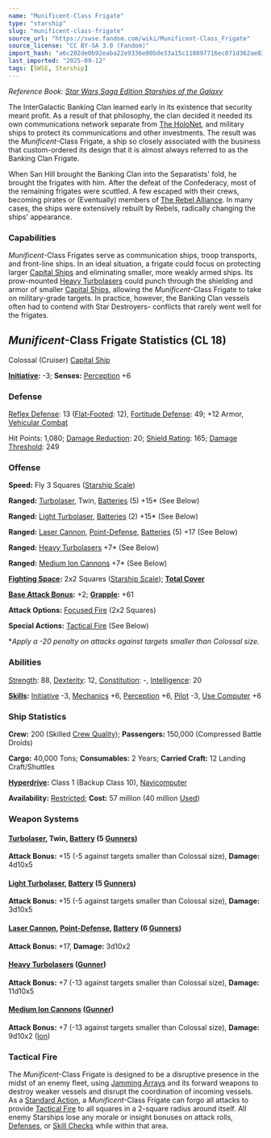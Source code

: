 ```yaml
---
name: "Munificent-Class Frigate"
type: "starship"
slug: "munificent-class-frigate"
source_url: "https://swse.fandom.com/wiki/Munificent-Class_Frigate"
source_license: "CC BY-SA 3.0 (Fandom)"
import_hash: "a6c202de0b92eaba22e9336e80bde33a15c110897716ec071d362ae839ffb0bd"
last_imported: "2025-09-12"
tags: [SWSE, Starship]
---
```

*Reference Book: [Star Wars Saga Edition Starships of the Galaxy](https://swse.fandom.com/wiki/Star_Wars_Saga_Edition_Starships_of_the_Galaxy)*

The InterGalactic Banking Clan learned early in its existence that security meant profit. As a result of that philosophy, the clan decided it needed its own communications network separate from [The HoloNet](https://swse.fandom.com/wiki/The_HoloNet), and military ships to protect its communications and other investments. The result was the *Munificent*-Class Frigate, a ship so closely associated with the business that custom-ordered its design that it is almost always referred to as the Banking Clan Frigate.

When San Hill brought the Banking Clan into the Separatists' fold, he brought the frigates with him. After the defeat of the Confederacy, most of the remaining frigates were scuttled. A few escaped with their crews, becoming pirates or (Eventually) members of [The Rebel Alliance](https://swse.fandom.com/wiki/The_Rebel_Alliance). In many cases, the ships were extensively rebuilt by Rebels, radically changing the ships' appearance.

### Capabilities
*Munificent*-Class Frigates serve as communication ships, troop transports, and front-line ships. In an ideal situation, a frigate could focus on protecting larger [Capital Ships](https://swse.fandom.com/wiki/Capital_Ships) and eliminating smaller, more weakly armed ships. Its prow-mounted [Heavy Turbolasers](https://swse.fandom.com/wiki/Heavy_Turbolasers) could punch through the shielding and armor of smaller [Capital Ships](https://swse.fandom.com/wiki/Capital_Ships), allowing the *Munificent*-Class Frigate to take on military-grade targets. In practice, however, the Banking Clan vessels often had to contend with Star Destroyers- conflicts that rarely went well for the frigates.

## *Munificent*-Class Frigate Statistics (CL 18)
Colossal (Cruiser) [Capital Ship](https://swse.fandom.com/wiki/Capital_Ship)

**[Initiative](https://swse.fandom.com/wiki/Initiative):** -3; **Senses:** [Perception](https://swse.fandom.com/wiki/Perception) +6
### Defense
[Reflex Defense](https://swse.fandom.com/wiki/Reflex_Defense_(Vehicles)): 13 ([Flat-Footed](https://swse.fandom.com/wiki/Flat-Footed): 12), [Fortitude Defense](https://swse.fandom.com/wiki/Fortitude_Defense_(Vehicles)): 49; +12 Armor, [Vehicular Combat](https://swse.fandom.com/wiki/Vehicular_Combat)

Hit Points: 1,080; [Damage Reduction](https://swse.fandom.com/wiki/Damage_Reduction): 20; [Shield Rating](https://swse.fandom.com/wiki/Shield_Rating): 165; [Damage Threshold](https://swse.fandom.com/wiki/Damage_Threshold_(Vehicles)): 249
### Offense
**Speed:** Fly 3 Squares ([Starship Scale](https://swse.fandom.com/wiki/Starship_Scale))

**Ranged:** [Turbolaser](https://swse.fandom.com/wiki/Turbolaser), Twin, [Batteries](https://swse.fandom.com/wiki/Weapon_Batteries) (5) +15* (See Below)

**Ranged:** [Light Turbolaser](https://swse.fandom.com/wiki/Light_Turbolaser), [Batteries](https://swse.fandom.com/wiki/Weapon_Batteries) (2) +15* (See Below)

**Ranged:** [Laser Cannon](https://swse.fandom.com/wiki/Laser_Cannon), [Point-Defense](https://swse.fandom.com/wiki/Point-Defense), [Batteries](https://swse.fandom.com/wiki/Weapon_Batteries) (5) +17 (See Below)

**Ranged:** [Heavy Turbolasers](https://swse.fandom.com/wiki/Heavy_Turbolasers) +7* (See Below)

**Ranged:** [Medium Ion Cannons](https://swse.fandom.com/wiki/Medium_Ion_Cannons) +7* (See Below)

**[Fighting Space](https://swse.fandom.com/wiki/Fighting_Space):** 2x2 Squares ([Starship Scale](https://swse.fandom.com/wiki/Starship_Scale)); **[Total Cover](https://swse.fandom.com/wiki/Total_Cover)**

**[Base Attack Bonus](https://swse.fandom.com/wiki/Base_Attack_Bonus):** +2; **[Grapple](https://swse.fandom.com/wiki/Grapple):** +61

**Attack Options:** [Focused Fire](https://swse.fandom.com/wiki/Focused_Fire) (2x2 Squares)

**Special Actions:** [Tactical Fire](https://swse.fandom.com/wiki/Tactical_Fire) (See Below)

**Apply a -20 penalty on attacks against targets smaller than Colossal size.*
### Abilities
[Strength](https://swse.fandom.com/wiki/Strength): 88, [Dexterity](https://swse.fandom.com/wiki/Dexterity): 12, [Constitution](https://swse.fandom.com/wiki/Constitution): -, [Intelligence](https://swse.fandom.com/wiki/Intelligence): 20

**[Skills](https://swse.fandom.com/wiki/Skills):** [Initiative](https://swse.fandom.com/wiki/Initiative) -3, [Mechanics](https://swse.fandom.com/wiki/Mechanics) +6, [Perception](https://swse.fandom.com/wiki/Perception) +6, [Pilot](https://swse.fandom.com/wiki/Pilot) -3, [Use Computer](https://swse.fandom.com/wiki/Use_Computer) +6
### Ship Statistics
**Crew:** 200 (Skilled [Crew Quality](https://swse.fandom.com/wiki/Crew_Quality)); **Passengers:** 150,000 (Compressed Battle Droids)

**Cargo:** 40,000 Tons; **Consumables:** 2 Years; **Carried Craft:** 12 Landing Craft/Shuttles

**[Hyperdrive](https://swse.fandom.com/wiki/Hyperdrive):** Class 1 (Backup Class 10), [Navicomputer](https://swse.fandom.com/wiki/Navicomputer)

**Availability:** [Restricted](https://swse.fandom.com/wiki/Restricted); **Cost:** 57 million (40 million [Used](https://swse.fandom.com/wiki/Used))
### Weapon Systems

#### **[Turbolaser](https://swse.fandom.com/wiki/Turbolaser), Twin, [Battery](https://swse.fandom.com/wiki/Weapon_Batteries) (5 [Gunners](https://swse.fandom.com/wiki/Gunners))**
**Attack Bonus:** +15 (-5 against targets smaller than Colossal size), **Damage:** 4d10x5
#### **[Light Turbolaser](https://swse.fandom.com/wiki/Light_Turbolaser), [Battery](https://swse.fandom.com/wiki/Weapon_Batteries) (5 [Gunners](https://swse.fandom.com/wiki/Gunners))**
**Attack Bonus:** +15 (-5 against targets smaller than Colossal size), **Damage:** 3d10x5
#### **[Laser Cannon](https://swse.fandom.com/wiki/Laser_Cannon), [Point-Defense](https://swse.fandom.com/wiki/Point-Defense), [Battery](https://swse.fandom.com/wiki/Weapon_Batteries) (6 [Gunners](https://swse.fandom.com/wiki/Gunners))**
**Attack Bonus:** +17, **Damage:** 3d10x2

#### **[Heavy Turbolasers](https://swse.fandom.com/wiki/Heavy_Turbolasers) ([Gunner](https://swse.fandom.com/wiki/Gunner))**
**Attack Bonus:** +7 (-13 against targets smaller than Colossal size), **Damage:** 11d10x5

#### **[Medium Ion Cannons](https://swse.fandom.com/wiki/Medium_Ion_Cannons) ([Gunner](https://swse.fandom.com/wiki/Gunner))**
**Attack Bonus:** +7 (-13 against targets smaller than Colossal size), **Damage:** 9d10x2 ([Ion](https://swse.fandom.com/wiki/Ion))
### Tactical Fire
The *Munificent*-Class Frigate is designed to be a disruptive presence in the midst of an enemy fleet, using [Jamming Arrays](https://swse.fandom.com/wiki/Jamming_Array) and its forward weapons to destroy weaker vessels and disrupt the coordination of incoming vessels. As a [Standard Action](https://swse.fandom.com/wiki/Standard_Action), a *Munificent*-Class Frigate can forgo all attacks to provide [Tactical Fire](https://swse.fandom.com/wiki/Tactical_Fire) to all squares in a 2-square radius around itself. All enemy Starships lose any morale or insight bonuses on attack rolls, [Defenses](https://swse.fandom.com/wiki/Defenses), or [Skill Checks](https://swse.fandom.com/wiki/Skill_Checks) while within that area.